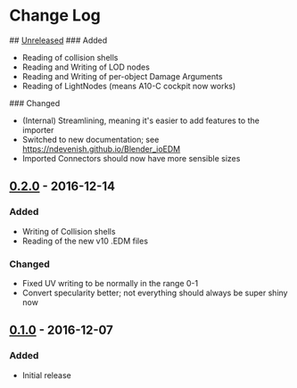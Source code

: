 # Change Log

## [Unreleased]
### Added
- Reading of collision shells
- Reading and Writing of LOD nodes
- Reading and Writing of per-object Damage Arguments
- Reading of LightNodes (means A10-C cockpit now works)

### Changed
- (Internal) Streamlining, meaning it's easier to add features to the importer
- Switched to new documentation; see https://ndevenish.github.io/Blender_ioEDM
- Imported Connectors should now have more sensible sizes

## [0.2.0] - 2016-12-14
### Added
- Writing of Collision shells
- Reading of the new v10 .EDM files

### Changed
- Fixed UV writing to be normally in the range 0-1
- Convert specularity better; not everything should always be super shiny now

## [0.1.0] - 2016-12-07
### Added
- Initial release

[Unreleased]: https://github.com/ndevenish/Blender_ioEDM/compare/v0.2.0...master
[0.2.0]: https://github.com/ndevenish/Blender_ioEDM/compare/v0.1.0...v0.2.0
[0.1.0]: https://github.com/ndevenish/Blender_ioEDM/releases/tag/v0.1.0